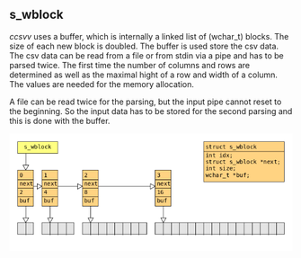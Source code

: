 ## s_wblock
*ccsvv* uses a buffer, which is internally a linked list of (wchar_t) blocks. The size of each new block is
doubled. The buffer is used store the csv data. The csv data can be read from a file or from stdin via a pipe 
and has to be parsed twice. The first time the number of columns and rows are determined as well as the
maximal hight of a row and width of a column. The values are needed for the memory allocation.

A file can be read twice for the parsing, but the input pipe cannot reset to the beginning. So the input data 
has to be stored for the second parsing and this is done with the buffer.

![table part](../img/s_wblock.png?raw=true "Buffer")